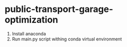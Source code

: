 # public-transport-garage-optimization

1. Install anaconda
2. Run main.py script withing conda virtual environment
